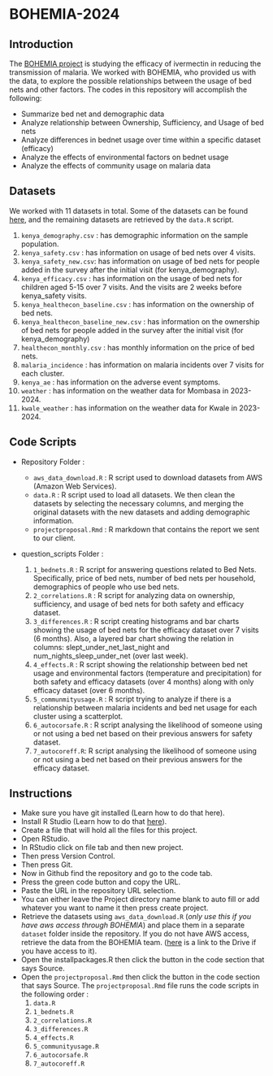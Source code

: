 # BOHEMIA-2024

## Introduction

The [BOHEMIA project](https://bohemiaconsortium.org) is studying the efficacy of ivermectin in reducing the transmission of malaria. We worked with BOHEMIA, who provided us with the data, to explore the possible relationships between the usage of bed nets and other factors. The codes in this repository will accomplish the following:

- Summarize bed net and demographic data
- Analyze relationship between Ownership, Sufficiency, and Usage of bed nets
- Analyze differences in bednet usage over time within a specific dataset (efficacy)
- Analyze the effects of environmental factors on bednet usage
- Analyze the effects of community usage on malaria data

## Datasets

We worked with 11 datasets in total. Some of the datasets can be found [here](https://drive.google.com/drive/u/0/folders/1jq1dtoTScgSA9h5vtEtLAtdjp_tF-Nxs), and the remaining datasets are retrieved by the `data.R` script.

1. `kenya_demography.csv` : has demographic information on the sample population.
2. `kenya_safety.csv` : has information on usage of bed nets over 4 visits.
3. `kenya_safety_new.csv`: has information on usage of bed nets for people added in the survey after the initial visit (for kenya_demography). 
4. `kenya_efficacy.csv` : has information on the usage of bed nets for children aged 5-15 over 7 visits. And the visits are 2 weeks before kenya_safety visits.
5. `kenya_healthecon_baseline.csv` : has information on the ownership of bed nets.
6. `kenya_healthecon_baseline_new.csv` : has information on the ownership of bed nets for people added in  the survey after the initial visit (for kenya_demography)
7. `healthecon_monthly.csv` : has monthly information on the price of bed nets.
8. `malaria_incidence` : has information on malaria incidents over 7 visits for each cluster.
9. `kenya_ae` : has information on the adverse event symptoms.
10. `weather` : has information on the weather data for Mombasa in 2023-2024.
11. `kwale_weather` : has information on the weather data for Kwale in 2023-2024.

## Code Scripts

 * Repository Folder :
    - `aws_data_download.R` : R script used to download datasets from AWS (Amazon Web Services).
    - `data.R` : R script used to load all datasets. We then clean the datasets by selecting the necessary columns, and merging the original datasets with the new datasets and adding demographic information.
    - `projectproposal.Rmd` : R markdown that contains the report we sent to our client.
  
 * question_scripts Folder :
   1. `1_bednets.R` : R script for answering questions related to Bed Nets. Specifically, price of bed nets, number of bed nets per household, demographics of people who use bed nets.
   2. `2_correlations.R` : R script for analyzing data on ownership, sufficiency, and usage of bed nets for both safety and efficacy dataset.
   3. `3_differences.R` : R script creating histograms and bar charts showing the usage of bed nets for the efficacy dataset over 7 visits (6 months). Also, a layered bar chart showing the relation in columns: slept_under_net_last_night and num_nights_sleep_under_net (over last week).
   4. `4_effects.R` : R script showing the relationship between bed net usage and environmental factors (temperature and precipitation) for both safety and efficacy datasets (over 4 months) along with only efficacy dataset (over 6 months).
   5. `5_communmityusage.R` : R script trying to analyze if there is a relationship between malaria incidents and bed net usage for each cluster using a scatterplot.
   6. `6_autocorsafe.R` : R script analysing the likelihood of someone using or not using a bed net based on their previous answers for safety dataset.
   7. `7_autocoreff.R`: R script analysing the likelihood of someone using or not using a bed net based on their previous answers for the efficacy dataset.
  
## Instructions
- Make sure you have git installed (Learn how to do that here).
- Install R Studio (Learn how to do that [here](https://github.com/git-guides/install-git)).
- Create a file that will hold all the files for this project.
- Open RStudio.
- In RStudio click on file tab and then new project.
- Then press Version Control.
- Then press Git.
- Now in Github find the repository and go to the code tab.
- Press the green code button and copy the URL.
- Paste the URL in the repository URL selection.
- You can either leave the Project directory name blank to auto fill or add whatever you want to name it then press create project.
- Retrieve the datasets using `aws_data_download.R` (*only use this if you have aws access through BOHEMIA*) and place them in a separate `dataset` folder inside the repository. If you do not have AWS access, retrieve the data from the BOHEMIA team. ([here](https://drive.google.com/drive/u/0/folders/1jq1dtoTScgSA9h5vtEtLAtdjp_tF-Nxs) is a link to the Drive if you have access to it).
- Open the installpackages.R then click the button in the code section that says Source.
- Open the `projectproposal.Rmd` then click the button in the code section that says Source. The  `projectproposal.Rmd` file runs the code scripts in the following order :
    1. `data.R` 
    2. `1_bednets.R`
    3. `2_correlations.R`
    4. `3_differences.R`
    5. `4_effects.R`
    6. `5_communityusage.R`
    7. `6_autocorsafe.R`
    8. `7_autocoreff.R`

